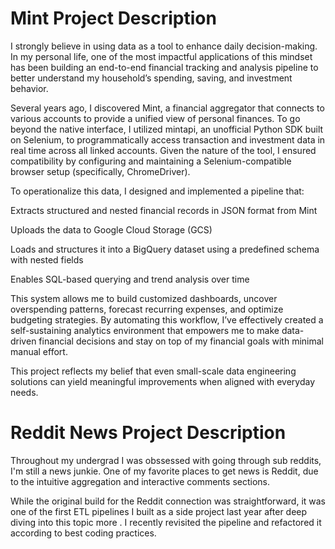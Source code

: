 # Mint Project Description
I strongly believe in using data as a tool to enhance daily decision-making. In my personal life, one of the most impactful applications of this mindset has been building an end-to-end financial tracking and analysis pipeline to better understand my household’s spending, saving, and investment behavior.

Several years ago, I discovered Mint, a financial aggregator that connects to various accounts to provide a unified view of personal finances. To go beyond the native interface, I utilized mintapi, an unofficial Python SDK built on Selenium, to programmatically access transaction and investment data in real time across all linked accounts. Given the nature of the tool, I ensured compatibility by configuring and maintaining a Selenium-compatible browser setup (specifically, ChromeDriver).

To operationalize this data, I designed and implemented a pipeline that:

Extracts structured and nested financial records in JSON format from Mint

Uploads the data to Google Cloud Storage (GCS)

Loads and structures it into a BigQuery dataset using a predefined schema with nested fields

Enables SQL-based querying and trend analysis over time

This system allows me to build customized dashboards, uncover overspending patterns, forecast recurring expenses, and optimize budgeting strategies. By automating this workflow, I’ve effectively created a self-sustaining analytics environment that empowers me to make data-driven financial decisions and stay on top of my financial goals with minimal manual effort.

This project reflects my belief that even small-scale data engineering solutions can yield meaningful improvements when aligned with everyday needs.


# Reddit News Project Description
Throughout my undergrad I was obssessed with going through sub reddits, I'm still a news junkie. One of my favorite places to get news is Reddit, due to the intuitive aggregation and interactive comments sections.

While the original build for the Reddit connection was straightforward, it was one of the first ETL pipelines I built as a side project last year after deep diving into this topic more . I recently revisited the pipeline and refactored it according to best coding practices.
